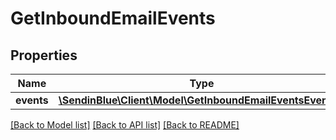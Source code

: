 # GetInboundEmailEvents

## Properties
Name | Type | Description | Notes
------------ | ------------- | ------------- | -------------
**events** | [**\SendinBlue\Client\Model\GetInboundEmailEventsEvents[]**](GetInboundEmailEventsEvents.md) |  | [optional] 

[[Back to Model list]](../../README.md#documentation-for-models) [[Back to API list]](../../README.md#documentation-for-api-endpoints) [[Back to README]](../../README.md)


